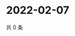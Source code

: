 # 2022-02-07

共 0 条

<!-- BEGIN WEIBO -->
<!-- 最后更新时间 Mon Feb 07 2022 17:14:25 GMT+0800 (China Standard Time) -->

<!-- END WEIBO -->
